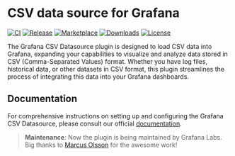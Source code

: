 # CSV data source for Grafana

[![CI](https://github.com/grafana/grafana-csv-datasource/workflows/CI/badge.svg)](https://github.com/grafana/grafana-csv-datasource/actions?query=workflow%3A%22CI%22)
[![Release](https://github.com/grafana/grafana-csv-datasource/workflows/Release/badge.svg)](https://github.com/grafana/grafana-csv-datasource/actions?query=workflow%3ARelease)
[![Marketplace](https://img.shields.io/badge/dynamic/json?logo=grafana&color=F47A20&label=marketplace&prefix=v&query=%24.items%5B%3F%28%40.slug%20%3D%3D%20%22marcusolsson-csv-datasource%22%29%5D.version&url=https%3A%2F%2Fgrafana.com%2Fapi%2Fplugins)](https://grafana.com/grafana/plugins/marcusolsson-csv-datasource)
[![Downloads](https://img.shields.io/badge/dynamic/json?logo=grafana&color=F47A20&label=downloads&query=%24.items%5B%3F%28%40.slug%20%3D%3D%20%22marcusolsson-csv-datasource%22%29%5D.downloads&url=https%3A%2F%2Fgrafana.com%2Fapi%2Fplugins)](https://grafana.com/grafana/plugins/marcusolsson-csv-datasource)
[![License](https://img.shields.io/github/license/grafana/grafana-csv-datasource)](LICENSE)

The Grafana CSV Datasource plugin is designed to load CSV data into Grafana, expanding your capabilities to visualize and analyze data stored in CSV (Comma-Separated Values) format. Whether you have log files, historical data, or other datasets in CSV format, this plugin streamlines the process of integrating this data into your Grafana dashboards.

## Documentation

For comprehensive instructions on setting up and configuring the Grafana CSV Datasource, please consult our official [documentation](https://grafana.github.io/grafana-csv-datasource).

> **Maintenance**: Now the plugin is being maintained by Grafana Labs. Big thanks to [Marcus Olsson](https://github.com/marcusolsson) for the awesome work!
